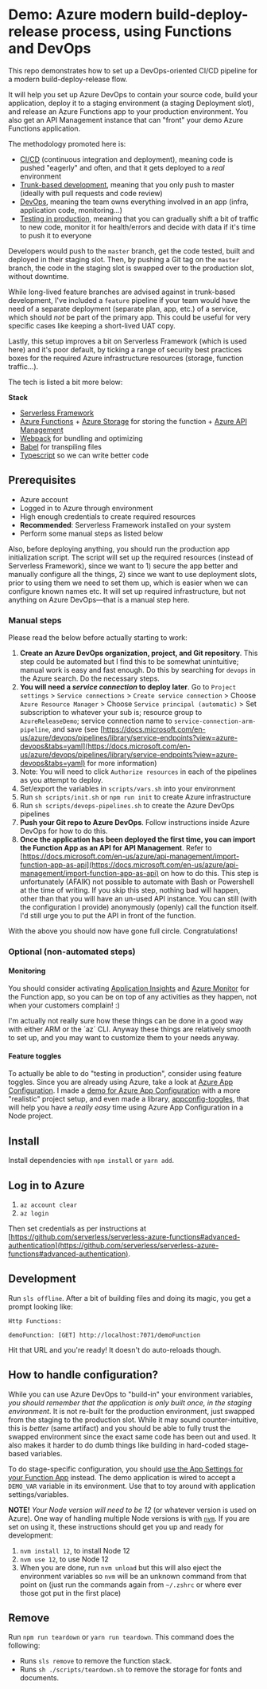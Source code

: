# Demo: Azure modern build-deploy-release process, using Functions and DevOps

This repo demonstrates how to set up a DevOps-oriented CI/CD pipeline for a modern build-deploy-release flow.

It will help you set up Azure DevOps to contain your source code, build your application, deploy it to a staging environment (a staging Deployment slot), and release an Azure Functions app to your production environment. You also get an API Management instance that can "front" your demo Azure Functions application.

The methodology promoted here is:

- [CI/CD](https://www.redhat.com/en/topics/devops/what-is-ci-cd) (continuous integration and deployment), meaning code is pushed "eagerly" and often, and that it gets deployed to a _real_ environment
- [Trunk-based development](https://trunkbaseddevelopment.com), meaning that you only push to master (ideally with pull requests and code review)
- [DevOps](https://azure.microsoft.com/en-us/overview/what-is-devops/), meaning the team owns everything involved in an app (infra, application code, monitoring...)
- [Testing in production](https://copyconstruct.medium.com/testing-in-production-the-safe-way-18ca102d0ef1), meaning that you can gradually shift a bit of traffic to new code, monitor it for health/errors and decide with data if it's time to push it to everyone

Developers would push to the `master` branch, get the code tested, built and deployed in their staging slot. Then, by pushing a Git tag on the `master` branch, the code in the staging slot is swapped over to the production slot, without downtime.

While long-lived feature branches are advised against in trunk-based development, I've included a `feature` pipeline if your team would have the need of a separate deployment (separate plan, app, etc.) of a service, which should _not_ be part of the primary app. This could be useful for very specific cases like keeping a short-lived UAT copy.

Lastly, this setup improves a bit on Serverless Framework (which is used here) and it's poor default, by ticking a range of security best practices boxes for the required Azure infrastructure resources (storage, function traffic...).

The tech is listed a bit more below:

**Stack**

- [Serverless Framework](https://www.serverless.com)
- [Azure Functions](https://azure.microsoft.com/en-us/services/functions/) + [Azure Storage](https://azure.microsoft.com/en-us/services/storage/) for storing the function + [Azure API Management](https://azure.microsoft.com/en-us/services/api-management/)
- [Webpack](https://webpack.js.org) for bundling and optimizing
- [Babel](https://babeljs.io) for transpiling files
- [Typescript](https://www.typescriptlang.org) so we can write better code

## Prerequisites

- Azure account
- Logged in to Azure through environment
- High enough credentials to create required resources
- **Recommended**: Serverless Framework installed on your system
- Perform some manual steps as listed below

Also, before deploying anything, you should run the production app initialization script. The script will set up the required resources (instead of Serverless Framework), since we want to 1) secure the app better and manually configure all the things, 2) since we want to use deployment slots, prior to using them we need to set them up, which is easier when we can configure known names etc. It will set up required infrastructure, but not anything on Azure DevOps—that is a manual step here.

### Manual steps

Please read the below before actually starting to work:

1. **Create an Azure DevOps organization, project, and Git repository**. This step could be automated but I find this to be somewhat unintuitive; manual work is easy and fast enough. Do this by searching for `devops` in the Azure search. Do the necessary steps.
2. **You will need a _service connection_ to deploy later**. Go to `Project settings` > `Service connections` > `Create service connection` > Choose `Azure Resource Manager` > Choose `Service principal (automatic)` > Set subscription to whatever your sub is; resource group to `AzureReleaseDemo`; service connection name to `service-connection-arm-pipeline`, and save (see [https://docs.microsoft.com/en-us/azure/devops/pipelines/library/service-endpoints?view=azure-devops&tabs=yaml](https://docs.microsoft.com/en-us/azure/devops/pipelines/library/service-endpoints?view=azure-devops&tabs=yaml) for more information)
3. Note: You will need to click `Authorize resources` in each of the pipelines as you attempt to deploy.
4. Set/export the variables in `scripts/vars.sh` into your environment
5. Run `sh scripts/init.sh` or `npm run init` to create Azure infrastructure
6. Run `sh scripts/devops-pipelines.sh` to create the Azure DevOps pipelines
7. **Push your Git repo to Azure DevOps**. Follow instructions inside Azure DevOps for how to do this.
8. **Once the application has been deployed the first time, you can import the Function App as an API for API Management**. Refer to [https://docs.microsoft.com/en-us/azure/api-management/import-function-app-as-api](https://docs.microsoft.com/en-us/azure/api-management/import-function-app-as-api) on how to do this. This step is unfortunately (AFAIK) not possible to automate with Bash or Powershell at the time of writing. If you skip this step, nothing bad will happen, other than that you will have an un-used API instance. You can still (with the configuration I provide) anonymously (openly) call the function itself. I'd still urge you to put the API in front of the function.

With the above you should now have gone full circle. Congratulations!

### Optional (non-automated steps)

#### Monitoring

You should consider activating [Application Insights](https://docs.microsoft.com/en-us/azure/azure-monitor/app/app-insights-overview) and [Azure Monitor](https://docs.microsoft.com/en-us/azure/azure-monitor/overview) for the Function app, so you can be on top of any activities as they happen, not when your customers complain! :)

I'm actually not really sure how these things can be done in a good way with either ARM or the ´az´ CLI. Anyway these things are relatively smooth to set up, and you may want to customize them to your needs anyway.

#### Feature toggles

To actually be able to do "testing in production", consider using feature toggles. Since you are already using Azure, take a look at [Azure App Configuration](https://docs.microsoft.com/en-us/azure/azure-app-configuration/overview). I made a [demo for Azure App Configuration](https://github.com/mikaelvesavuori/azure-appconfig-toggles-node-demo) with a more "realistic" project setup, and even made a library, [appconfig-toggles](https://github.com/mikaelvesavuori/appconfig-toggles), that will help you have a _really easy_ time using Azure App Configuration in a Node project.

## Install

Install dependencies with `npm install` or `yarn add`.

## Log in to Azure

1. `az account clear`
2. `az login`

Then set credentials as per instructions at [https://github.com/serverless/serverless-azure-functions#advanced-authentication](https://github.com/serverless/serverless-azure-functions#advanced-authentication).

## Development

Run `sls offline`. After a bit of building files and doing its magic, you get a prompt looking like:

```
Http Functions:

demoFunction: [GET] http://localhost:7071/demoFunction
```

Hit that URL and you're ready! It doesn't do auto-reloads though.

## How to handle configuration?

While you can use Azure DevOps to "build-in" your environment variables, _you should remember that the application is only built once, in the staging environment_. It is not re-built for the production environment, just swapped from the staging to the production slot. While it may sound counter-intuitive, this is _better_ (same artifact) and you should be able to fully trust the swapped environment since the exact same code has been out and used. It also makes it harder to do dumb things like building in hard-coded stage-based variables.

To do stage-specific configuration, you should [use the App Settings for your Function App](https://docs.microsoft.com/en-us/azure/azure-functions/functions-how-to-use-azure-function-app-settings) instead. The demo application is wired to accept a `DEMO_VAR` variable in its environment. Use that to toy around with application settings/variables.

**NOTE!**
_Your Node version will need to be 12_ (or whatever version is used on Azure). One way of handling multiple Node versions is with [`nvm`](https://github.com/nvm-sh/nvm). If you are set on using it, these instructions should get you up and ready for development:

1. `nvm install 12`, to install Node 12
2. `nvm use 12`, to use Node 12
3. When you are done, run `nvm unload` but this will also eject the environment variables so `nvm` will be an unknown command from that point on (just run the commands again from `~/.zshrc` or where ever those got put in the first place)

## Remove

Run `npm run teardown` or `yarn run teardown`. This command does the following:

- Runs `sls remove` to remove the function stack.
- Runs `sh ./scripts/teardown.sh` to remove the storage for fonts and documents.

